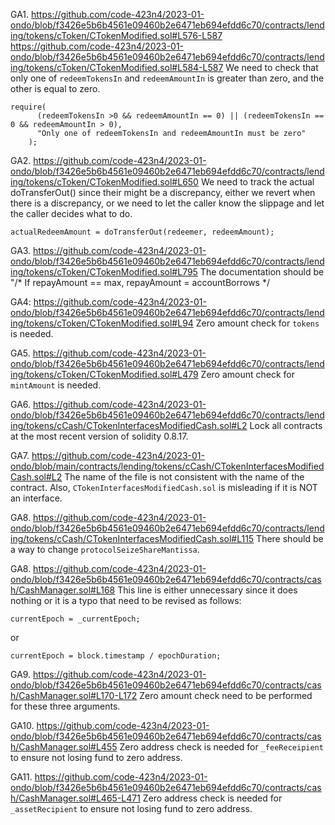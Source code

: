 GA1. https://github.com/code-423n4/2023-01-ondo/blob/f3426e5b6b4561e09460b2e6471eb694efdd6c70/contracts/lending/tokens/cToken/CTokenModified.sol#L576-L587
https://github.com/code-423n4/2023-01-ondo/blob/f3426e5b6b4561e09460b2e6471eb694efdd6c70/contracts/lending/tokens/cToken/CTokenModified.sol#L584-L587
We need to check that only one of ``redeemTokensIn`` and ``redeemAmountIn`` is greater than zero, and the other is equal to zero.
```
require(
      (redeemTokensIn >0 && redeemAmountIn == 0) || (redeemTokensIn == 0 && redeemAmountIn > 0),
      "Only one of redeemTokensIn and redeemAmountIn must be zero"
    );
```

GA2. https://github.com/code-423n4/2023-01-ondo/blob/f3426e5b6b4561e09460b2e6471eb694efdd6c70/contracts/lending/tokens/cToken/CTokenModified.sol#L650
We need to track the actual doTransferOut() since their might be a discrepancy, either we revert when there is a discrepancy, or we need to let the caller know the slippage and let the caller decides what to do. 

```
actualRedeemAmount = doTransferOut(redeemer, redeemAmount);

```
GA3. https://github.com/code-423n4/2023-01-ondo/blob/f3426e5b6b4561e09460b2e6471eb694efdd6c70/contracts/lending/tokens/cToken/CTokenModified.sol#L795
The documentation should be "/* If repayAmount == max, repayAmount = accountBorrows */

GA4: https://github.com/code-423n4/2023-01-ondo/blob/f3426e5b6b4561e09460b2e6471eb694efdd6c70/contracts/lending/tokens/cToken/CTokenModified.sol#L94
Zero amount check for ``tokens`` is needed.


GA5. https://github.com/code-423n4/2023-01-ondo/blob/f3426e5b6b4561e09460b2e6471eb694efdd6c70/contracts/lending/tokens/cToken/CTokenModified.sol#L479
Zero amount check for ``mintAmount`` is needed.

GA6. https://github.com/code-423n4/2023-01-ondo/blob/f3426e5b6b4561e09460b2e6471eb694efdd6c70/contracts/lending/tokens/cCash/CTokenInterfacesModifiedCash.sol#L2
Lock all contracts at the most recent version of solidity 0.8.17.

GA7. https://github.com/code-423n4/2023-01-ondo/blob/main/contracts/lending/tokens/cCash/CTokenInterfacesModifiedCash.sol#L2
The name of the file is not consistent with the name of the contract. Also, ``CTokenInterfacesModifiedCash.sol`` is misleading if it is NOT an interface.

GA8. https://github.com/code-423n4/2023-01-ondo/blob/f3426e5b6b4561e09460b2e6471eb694efdd6c70/contracts/lending/tokens/cCash/CTokenInterfacesModifiedCash.sol#L115
There should be a way to change ``protocolSeizeShareMantissa``. 

GA8. https://github.com/code-423n4/2023-01-ondo/blob/f3426e5b6b4561e09460b2e6471eb694efdd6c70/contracts/cash/CashManager.sol#L168
This line is either unnecessary since it does nothing or it is a typo that need to be revised as follows:
```
currentEpoch = _currentEpoch;

```

or 

```
currentEpoch = block.timestamp / epochDuration;

```

GA9. https://github.com/code-423n4/2023-01-ondo/blob/f3426e5b6b4561e09460b2e6471eb694efdd6c70/contracts/cash/CashManager.sol#L170-L172
Zero amount check need to be performed for these three arguments. 

GA10. https://github.com/code-423n4/2023-01-ondo/blob/f3426e5b6b4561e09460b2e6471eb694efdd6c70/contracts/cash/CashManager.sol#L455
Zero address check is needed for ``_feeReceipient``  to ensure not losing fund to zero address.

GA11. https://github.com/code-423n4/2023-01-ondo/blob/f3426e5b6b4561e09460b2e6471eb694efdd6c70/contracts/cash/CashManager.sol#L465-L471
Zero address check is needed for ``_assetRecipient``  to ensure not losing fund to zero address.


